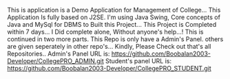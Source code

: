 This is application is a Demo Application for Management of College...
This Application Is fully based on J2SE. 
I'm using Java Swing, Core concepts of Java and MySql for DBMS to Built this Project... 
This Project is Completed within 7 days... I Did complete alone, Without anyone's help...!
This is continued in two more parts. This Repo is only have a Admin's Panel. others are given seperately in other repo's... 
Kindly, Please Check out that's all Repositories.. 
Admin's Panel URL is: https://github.com/Boobalan2003-Developer/CollegePRO_ADMIN.git 
Student's panel URL is: https://github.com/Boobalan2003-Developer/CollegePRO_STUDENT.git 
